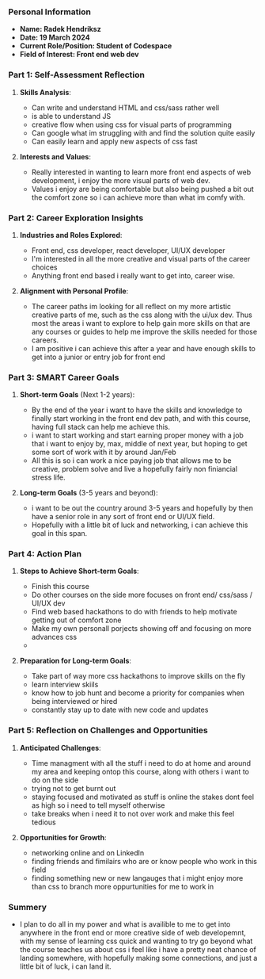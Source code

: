 
### Personal Information

- **Name: Radek Hendriksz**
- **Date: 19 March 2024**
- **Current Role/Position: Student of Codespace**
- **Field of Interest: Front end web dev**

### Part 1: Self-Assessment Reflection

1. **Skills Analysis**:
    
    - Can write and understand HTML and css/sass rather well
    - is able to understand JS
    - creative flow when using css for visual parts of programming
    - Can google what im struggling with and find the solution quite easily
    - Can easily learn and apply new aspects of css fast
      
2. **Interests and Values**:
    
    - Really interested in wanting to learn more front end aspects of web development, i enjoy the more visual parts of web dev.
    - Values i enjoy are being comfortable but also being pushed a bit out the comfort zone so i can achieve more than what im comfy with.

### Part 2: Career Exploration Insights

1. **Industries and Roles Explored**:
    
    - Front end, css developer, react developer, UI/UX developer
    - I'm interested in all the more creative and visual parts of the career choices
    - Anything front end based i really want to get into, career wise.
      
2. **Alignment with Personal Profile**:
  
    - The career paths im looking for all reflect on my more artistic creative parts of me, such as the css along with the ui/ux dev. Thus most the areas i want to explore to help gain more skills on that are any courses or guides to help
       me improve the skills needed for those careers.
    - I am positive i can achieve this after a year and have enough skills to get into a junior or entry job for front end

### Part 3: SMART Career Goals

1. **Short-term Goals** (Next 1-2 years):
      
    - By the end of the year i want to have the skills and knowledge to finally start working in the front end dev path, and with this course, having full stack can help me achieve this.
    - i want to start working and start earning proper money with a job that i want to enjoy by, max, middle of next year, but hoping to get some sort of work with it by around Jan/Feb
    - All this is so i can work a nice paying job that allows me to be creative, problem solve and live a hopefully fairly non finiancial stress life.
2. **Long-term Goals** (3-5 years and beyond):
    
    - i want to be out the country around 3-5 years and hopefully by then have a senior role in any sort of front end or UI/UX field.
    - Hopefully with a little bit of luck and networking, i can achieve this goal in this span.

### Part 4: Action Plan

1. **Steps to Achieve Short-term Goals**:
  
    - Finish this course
    - Do other courses on the side more focuses on front end/ css/sass / UI/UX dev
    - Find web based hackathons to do with friends to help motivate getting out of comfort zone
    - Make my own personall porjects showing off and focusing on more advances css
    - 
2. **Preparation for Long-term Goals**:
    
    - Take part of way more css hackathons to improve skills on the fly
    - learn interview skiils
    - know how to job hunt and become a priority for companies when being interviewed or hired
    - constantly stay up to date with new code and updates

### Part 5: Reflection on Challenges and Opportunities

1. **Anticipated Challenges**:

    - Time managment with all the stuff i need to do at home and around my area and keeping ontop this course, along with others i want to do on the side
    - trying not to get burnt out
    - staying focused and motivated as stuff is online the stakes dont feel as high so i need to tell myself otherwise
    - take breaks when i need it to not over work and make this feel tedious
2. **Opportunities for Growth**:
    
    - networking online and on LinkedIn
    - finding friends and fimilairs who are or know people who work in this field
    - finding something new or new langauges that i might enjoy more than css to branch more oppurtunities for me to work in

### Summery

- I plan to do all in my power and what is availible to me to get into anywhere in the front end or more creative side of web developemnt, with my sense of learning css quick and wanting to try go beyond what the course teaches us about
  css i feel like i have a pretty neat chance of landing somewhere, with hopefully making some connections, and just a little bit of luck, i can land it. 


